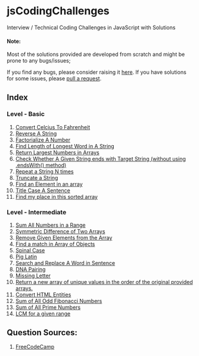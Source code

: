 # jsCodingChallenges
Interview / Technical Coding Challenges in JavaScript with Solutions

#### Note: 
Most of the solutions provided are developed from scratch and might be prone to any bugs/issues;

If you find any bugs, please consider raising it [here](https://github.com/limatgans/jsCodingChallenges/issues).
If you have solutions for some issues, please [pull a request](https://github.com/limatgans/jsCodingChallenges/pulls).

## Index
### Level - Basic

1. [Convert Celcius To Fahrenheit](/Basic/01_convertToFahrenheit.js)
2. [Reverse A String](/Basic/02_reverseAString.js)
3. [Factorialize A Number](/Basic/03_factorializeANumber.js)
4. [Find Length of Longest Word in A String](/Basic/04_findLongestWordLength.js)
5. [Return Largest Numbers in Arrays](/Basic/05_largestNumbersInArrays.js)
6. [Check Whether A Given String ends with Target String (without using .endsWith() method)](/Basic/06_endsWith.js)
7. [Repeat a String N times](/Basic/07_repeatStringNumTimes.js)
8. [Truncate a String](/Basic/08_truncateString.js)
9. [Find an Element in an array](/Basic/09_findElementInArray.js)
10. [Title Case A Sentence](/Basic/10_titleCaseASentence.js)
11. [Find my place in this sorted array](/Basic/11_getIndexToIns.js)

### Level - Intermediate

1. [Sum All Numbers in a Range](/Intermediate/01_sumOfNumbersInRange.js)
2. [Symmetric Difference of Two Arrays](/Intermediate/02_diffInArray.js)
3. [Remove Given Elements from the Array](/Intermediate/03_removeElementsFromArr.js)
4. [Find a match in Array of Objects](/Intermediate/04_findAMatchInArrOfObj.js)
5. [Spinal Case](/Intermediate/05_spinalCase.js)
6. [Pig Latin](/Intermediate/06_pigLatin.js)
7. [Search and Replace A Word in Sentence](/Intermediate/07_searchAndReplaceAWord.js)
8. [DNA Pairing](/Intermediate/08_dnaPairing.js)
9. [Missing Letter](/Intermediate/09_missingLetter.js)
10. [Return a new array of unique values in the order of the original provided arrays.](/Intermediate/10_sortedUnion.js)
11. [Convert HTML Entities](/Intermediate/11_convertHTMLEntities.js)
12. [Sum of All Odd Fibonacci Numbers](/Intermediate/12_sumOfAllOddFibbo.js)
13. [Sum of All Prime Numbers](/Intermediate/13_sumOfAllPrimes.js)
14. [LCM for a given range](/Intermediate/14_lcmOfRange.js)

## Question Sources:
1. [FreeCodeCamp](https://www.freecodecamp.org/)